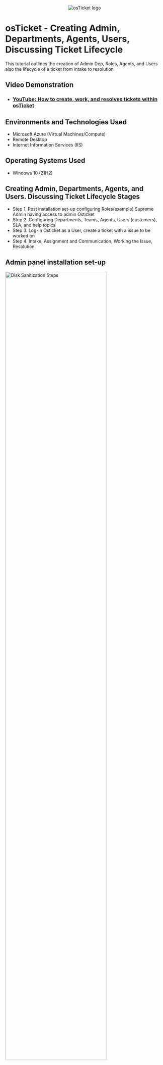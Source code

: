 <p align="center">
<img src="https://i.imgur.com/Clzj7Xs.png" alt="osTicket logo"/>
</p>

<h1>osTicket - Creating Admin, Departments, Agents, Users, Discussing Ticket Lifecycle </h1>
This tutorial outlines the creation of Admin Dep, Roles, Agents, and Users also the lifecycle of a ticket from intake to resolution


<h2>Video Demonstration</h2>

- ### [YouTube: How to create, work, and resolves tickets within osTicket](https://www.youtube.com)

<h2>Environments and Technologies Used</h2>

- Microsoft Azure (Virtual Machines/Compute)
- Remote Desktop
- Internet Information Services (IIS)

<h2>Operating Systems Used </h2>

- Windows 10</b> (21H2)

<h2>Creating Admin, Departments, Agents, and Users. Discussing Ticket Lifecycle Stages</h2>

- Step 1. Post installation set-up configuring Roles(example) Supreme Admin having access to admin Osticket
- Step 2. Configuring Departments, Teams, Agents, Users (customers), SLA, and help topics 
- Step 3. Log-in Osticket as a User, create a ticket with a issue to be worked on 
- Step 4. Intake, Assignment and Communication, Working the Issue, Resolution.

<h2>Admin panel installation set-up</h2>

<p>
<img src="https://i.imgur.com/DJmEXEB.png" height="80%" width="80%" alt="Disk Sanitization Steps"/>
</p>
</p>
   - Step 1. Log-in Osticket as Admin, username password (Ostikcket menu) admin panel, agents, roles (create) Supreme Admin (permission 
tabs check off all boxes to have full access)

<p>
<img src="https://i.imgur.com/DJmEXEB.png" height="80%" width="80%" alt="Disk Sanitization Steps"/>
</p>
<p>
  - Step 2. Configuring Departments admin panel, agents, department (create), Teams admin panel, agents, teams (create)
Agents admin panel, agents, add-new Users agent panel, users, add-new SLA admin panel, manage, SLA
Help topics admin panel, manage, help topics.
<br />

<h2>Lifecycle Stages</h2>
<p>
<img src="https://i.imgur.com/DJmEXEB.png" height="80%" width="80%" alt="Disk Sanitization Steps"/>
</p>
<p>
Step 3. Creating a ticket as a user log-in http://localhost/osTicket new ticket, help topic, describe issue, create ticket.
(ticket that is created will appear in osticket admin panel and agent panel )

<p>
<img src="https://i.imgur.com/DJmEXEB.png" height="80%" width="80%" alt="Disk Sanitization Steps"/>
</p>
<p>
Step 4. Log-in to Osticket Admin panel where ticket can be viewed, assigned, and resolved 
Agents tab, ticket#, (admin ticket menu) priority (importance of the ticket), assign to (agent recieving ticket), 
SLA (time period to contact user and resolve ticket), department (area agent assign to) once this information filled out the agent assign will recieve the ticket and work on it. Ticket thread agent can add info about progress of ticket once ticket is resolved agent will add information on post reply on how they resolved the ticket, click ticket resolved thus ending ticket cycle  
</p>
<br />
